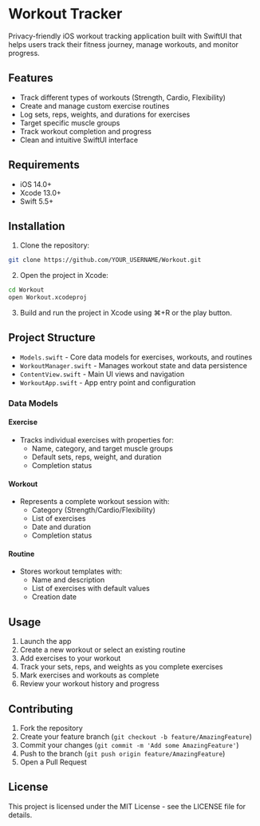 # Workout Tracker
Privacy-friendly iOS workout tracking application built with SwiftUI that helps users track their fitness journey, manage workouts, and monitor progress.

## Features

- Track different types of workouts (Strength, Cardio, Flexibility)
- Create and manage custom exercise routines
- Log sets, reps, weights, and durations for exercises
- Target specific muscle groups
- Track workout completion and progress
- Clean and intuitive SwiftUI interface

## Requirements

- iOS 14.0+
- Xcode 13.0+
- Swift 5.5+

## Installation

1. Clone the repository:
```bash
git clone https://github.com/YOUR_USERNAME/Workout.git
```

2. Open the project in Xcode:
```bash
cd Workout
open Workout.xcodeproj
```

3. Build and run the project in Xcode using ⌘+R or the play button.

## Project Structure

- `Models.swift` - Core data models for exercises, workouts, and routines
- `WorkoutManager.swift` - Manages workout state and data persistence
- `ContentView.swift` - Main UI views and navigation
- `WorkoutApp.swift` - App entry point and configuration

### Data Models

#### Exercise
- Tracks individual exercises with properties for:
  - Name, category, and target muscle groups
  - Default sets, reps, weight, and duration
  - Completion status

#### Workout
- Represents a complete workout session with:
  - Category (Strength/Cardio/Flexibility)
  - List of exercises
  - Date and duration
  - Completion status

#### Routine
- Stores workout templates with:
  - Name and description
  - List of exercises with default values
  - Creation date

## Usage

1. Launch the app
2. Create a new workout or select an existing routine
3. Add exercises to your workout
4. Track your sets, reps, and weights as you complete exercises
5. Mark exercises and workouts as complete
6. Review your workout history and progress

## Contributing

1. Fork the repository
2. Create your feature branch (`git checkout -b feature/AmazingFeature`)
3. Commit your changes (`git commit -m 'Add some AmazingFeature'`)
4. Push to the branch (`git push origin feature/AmazingFeature`)
5. Open a Pull Request

## License

This project is licensed under the MIT License - see the LICENSE file for details.
